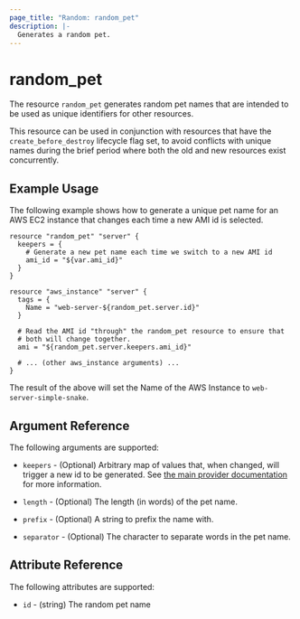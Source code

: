```yaml
---
page_title: "Random: random_pet"
description: |-
  Generates a random pet.
---
```


# random\_pet

The resource `random_pet` generates random pet names that are intended to be
used as unique identifiers for other resources.

This resource can be used in conjunction with resources that have
the `create_before_destroy` lifecycle flag set, to avoid conflicts with
unique names during the brief period where both the old and new resources
exist concurrently.

## Example Usage

The following example shows how to generate a unique pet name for an AWS EC2
instance that changes each time a new AMI id is selected.

```hcl
resource "random_pet" "server" {
  keepers = {
    # Generate a new pet name each time we switch to a new AMI id
    ami_id = "${var.ami_id}"
  }
}

resource "aws_instance" "server" {
  tags = {
    Name = "web-server-${random_pet.server.id}"
  }

  # Read the AMI id "through" the random_pet resource to ensure that
  # both will change together.
  ami = "${random_pet.server.keepers.ami_id}"

  # ... (other aws_instance arguments) ...
}
```

The result of the above will set the Name of the AWS Instance to
`web-server-simple-snake`.

## Argument Reference

The following arguments are supported:

* `keepers` - (Optional) Arbitrary map of values that, when changed, will
  trigger a new id to be generated. See
  [the main provider documentation](../index.html) for more information.

* `length` - (Optional) The length (in words) of the pet name.

* `prefix` - (Optional) A string to prefix the name with.

* `separator` - (Optional) The character to separate words in the pet name.

## Attribute Reference

The following attributes are supported:

* `id` - (string) The random pet name
